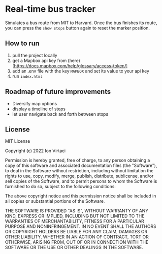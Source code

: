 # Real-time bus tracker
Simulates a bus route from MIT to Harvard. Once the bus finishes its route, you can press the `show stops` button again to reset the marker position.

## How to run
1. pull the project locally
2. get a Mapbox api key from (here)[https://docs.mapbox.com/help/glossary/access-token/]
3. add an .env file with the key `MAPBOX` and set its value to your api key
4. run `index.html`

## Roadmap of future improvements
- Diversify map options
- display a timeline of stops
- let user navigate back and forth between stops

## License
MIT License

Copyright (c) 2022 Ion Virtaci

Permission is hereby granted, free of charge, to any person obtaining a copy of this software and associated documentation files (the "Software"), to deal in the Software without restriction, including without limitation the rights to use, copy, modify, merge, publish, distribute, sublicense, and/or sell copies of the Software, and to permit persons to whom the Software is furnished to do so, subject to the following conditions:

The above copyright notice and this permission notice shall be included in all copies or substantial portions of the Software.

THE SOFTWARE IS PROVIDED "AS IS", WITHOUT WARRANTY OF ANY KIND, EXPRESS OR IMPLIED, INCLUDING BUT NOT LIMITED TO THE WARRANTIES OF MERCHANTABILITY, FITNESS FOR A PARTICULAR PURPOSE AND NONINFRINGEMENT. IN NO EVENT SHALL THE AUTHORS OR COPYRIGHT HOLDERS BE LIABLE FOR ANY CLAIM, DAMAGES OR OTHER LIABILITY, WHETHER IN AN ACTION OF CONTRACT, TORT OR OTHERWISE, ARISING FROM, OUT OF OR IN CONNECTION WITH THE SOFTWARE OR THE USE OR OTHER DEALINGS IN THE SOFTWARE.
